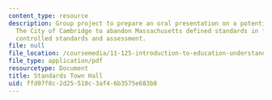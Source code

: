 ```yaml
---
content_type: resource
description: Group project to prepare an oral presentation on a potential plan by
  The City of Cambridge to abandon Massachusetts defined standards in favor of locally
  controlled standards and assessment.
file: null
file_location: /coursemedia/11-125-introduction-to-education-understanding-and-evaluating-education-spring-2009/ffd97f8c2d25510c3af46b3575e683b0_MIT11_125s09_cal_Standards_Town_Hall03.pdf
file_type: application/pdf
resourcetype: Document
title: Standards Town Hall
uid: ffd97f8c-2d25-510c-3af4-6b3575e683b0
---
```

